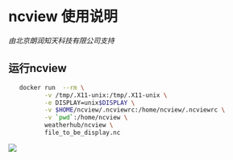 # ncview 使用说明

*由北京朗润知天科技有限公司支持*

运行ncview
----------

```bash
   docker run  --rm \
          -v /tmp/.X11-unix:/tmp/.X11-unix \
          -e DISPLAY=unix$DISPLAY \
          -v $HOME/ncview/.ncviewrc:/home/ncview/.ncviewrc \
          -v `pwd`:/home/ncview \
          weatherhub/ncview \
          file_to_be_display.nc
```

[![](https://dockerbuildbadges.quelltext.eu/status.svg?organization=weatherhub&repository=ncview)](https://hub.docker.com/r/weatherhub/ncview/builds/)
